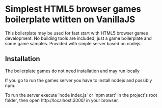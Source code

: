 # Simplest HTML5 browser games boilerplate wtitten on VanillaJS

This boilerplate may be used for fast start with HTML5 browser games development.
No building tools are included, just a game boilerplate and some game samples.
Provided with simple server based on nodejs.

## Installation

The boilerplate games do not need installation and may run locally

If you go to run the games server you have to install nodejs and possibly npm.

To run the server execute 'node index.js' or 'npm start' in the project's root folder, then open http://localhost:3000/ in your browser.
